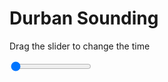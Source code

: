 <h1>Durban Sounding</h1>
<p>Drag the slider to change the time</p>

<div class="slidecontainer">
<input oninput='setImage(this)' class="slider" type="range" min="0" max="4" value="0" step="1" />
<img id='img'/>
</div>

<script>
var img = document.getElementById('img');
var img_array = ['/assets/images/skwt/skd_dur_wrfout_d01_2020-07-31_12:00:00.png',
'/assets/images/skwt/skd_dur_wrfout_d01_2020-07-31_18:00:00.png',
'/assets/images/skwt/skd_dur_wrfout_d01_2020-08-01_00:00:00.png',
'/assets/images/skwt/skd_dur_wrfout_d01_2020-08-01_06:00:00.png',];
function setImage(obj)
{
        var value = obj.value;
        img.src = img_array[value];

}
</script>
